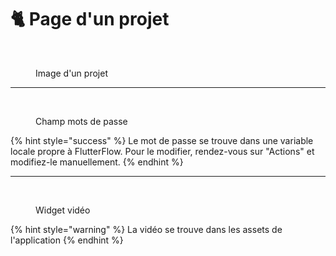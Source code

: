 # 🐈 Page d'un projet

<figure><img src="../../../../../../../../../../.gitbook/assets/Capture d’écran 2024-06-28 à 14.21.59.png" alt="" width="306"><figcaption><p>Image d'un projet</p></figcaption></figure>

***

<figure><img src="../../../../../../../../../../.gitbook/assets/Capture d’écran 2024-06-28 à 14.32.45.png" alt=""><figcaption><p>Champ mots de passe</p></figcaption></figure>

{% hint style="success" %}
Le mot de passe se trouve dans une variable locale propre à FlutterFlow. Pour le modifier, rendez-vous sur "Actions" et modifiez-le manuellement.
{% endhint %}

***

<figure><img src="../../../../../../../../../../.gitbook/assets/Capture d’écran 2024-06-28 à 14.33.38.png" alt=""><figcaption><p>Widget vidéo</p></figcaption></figure>

{% hint style="warning" %}
La vidéo se trouve dans les assets de l'application
{% endhint %}

